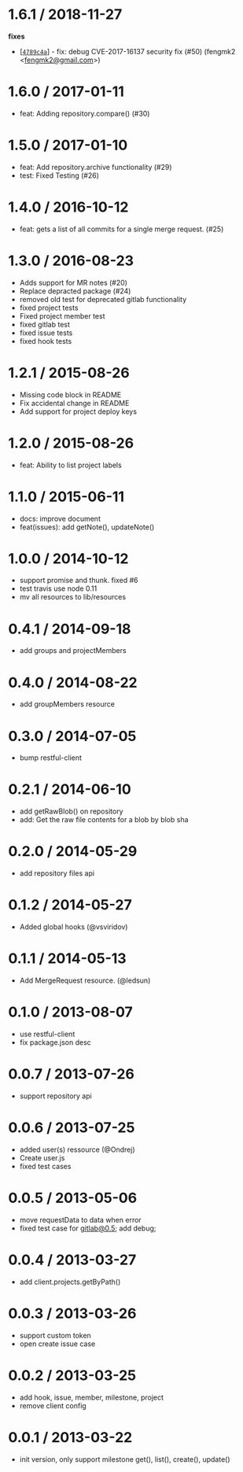 
1.6.1 / 2018-11-27
==================

**fixes**
  * [[`4789c4a`](http://github.com/repo-utils/gitlab/commit/4789c4a9595781ac7a3c202e7fc3ea91a467ba84)] - fix: debug CVE-2017-16137 security fix (#50) (fengmk2 <<fengmk2@gmail.com>>)

1.6.0 / 2017-01-11
==================

  * feat: Adding repository.compare() (#30)

1.5.0 / 2017-01-10
==================

  * feat: Add repository.archive functionality (#29)
  * test: Fixed Testing (#26)

1.4.0 / 2016-10-12
==================

  * feat: gets a list of all commits for a single merge request. (#25)

1.3.0 / 2016-08-23
==================

  * Adds support for MR notes (#20)
  * Replace depracted package (#24)
  * removed old test for deprecated gitlab functionality
  * fixed project tests
  * Fixed project member test
  * fixed gitlab test
  * fixed issue tests
  * fixed hook tests

1.2.1 / 2015-08-26
==================

 * Missing code block in README
 * Fix accidental change in README
 * Add support for project deploy keys

1.2.0 / 2015-08-26
==================

 * feat: Ability to list project labels

1.1.0 / 2015-06-11
==================

 * docs: improve document
 * feat(issues): add getNote(), updateNote()

1.0.0 / 2014-10-12
==================

 * support promise and thunk. fixed #6
 * test travis use node 0.11
 * mv all resources to lib/resources

0.4.1 / 2014-09-18
==================

 * add groups and projectMembers

0.4.0 / 2014-08-22
==================

 * add groupMembers resource

0.3.0 / 2014-07-05
==================

  * bump restful-client

0.2.1 / 2014-06-10
==================

 * add getRawBlob() on repository
 * add: Get the raw file contents for a blob by blob sha

0.2.0 / 2014-05-29
==================

 * add repository files api

0.1.2 / 2014-05-27
==================

 * Added global hooks (@vsviridov)

0.1.1 / 2014-05-13
==================

 * Add MergeRequest resource. (@ledsun)

0.1.0 / 2013-08-07
==================

  * use restful-client
  * fix package.json desc

0.0.7 / 2013-07-26
==================

  * support repository api

0.0.6 / 2013-07-25
==================

  * added user(s) ressource (@Ondrej)
  * Create user.js
  * fixed test cases

0.0.5 / 2013-05-06
==================

  * move requestData to data when error
  * fixed test case for gitlab@0.5; add debug;

0.0.4 / 2013-03-27
==================

  * add client.projects.getByPath()

0.0.3 / 2013-03-26
==================

  * support custom token
  * open create issue case

0.0.2 / 2013-03-25
==================

  * add hook, issue, member, milestone, project
  * remove client config

0.0.1 / 2013-03-22
==================

  * init version, only support milestone get(), list(), create(), update()
